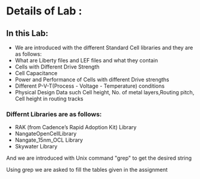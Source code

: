 # Details of Lab :

## In this Lab:

- We are introduced with the different Standard Cell libraries and they are as follows:
- What are Liberty files and LEF files and what they contain
- Cells with Different Drive Strength
- Cell Capacitance
- Power and Performance of Cells with different Drive strengths
- Different P-V-T(Process - Voltage - Temperature) conditions
- Physical Design Data such Cell height, No. of metal layers,Routing pitch, Cell height in routing tracks

### Differnt Libraries are as follows: 
- RAK (from Cadence’s Rapid Adoption Kit) Library
- NangateOpenCellLibrary
- Nangate_15nm_OCL Library
- Skywater Library

And we are introduced with Unix command "grep" to get the desired string

Using grep we are asked to fill the tables given in the assignment
